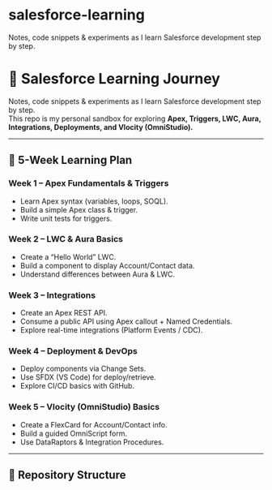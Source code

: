 # salesforce-learning
Notes, code snippets &amp; experiments as I learn Salesforce development step by step.
# 🚀 Salesforce Learning Journey

Notes, code snippets & experiments as I learn Salesforce development step by step.  
This repo is my personal sandbox for exploring **Apex, Triggers, LWC, Aura, Integrations, Deployments, and Vlocity (OmniStudio).**  

---

## 📅 5-Week Learning Plan

### Week 1 – Apex Fundamentals & Triggers
- Learn Apex syntax (variables, loops, SOQL).
- Build a simple Apex class & trigger.
- Write unit tests for triggers.

### Week 2 – LWC & Aura Basics
- Create a “Hello World” LWC.
- Build a component to display Account/Contact data.
- Understand differences between Aura & LWC.

### Week 3 – Integrations
- Create an Apex REST API.
- Consume a public API using Apex callout + Named Credentials.
- Explore real-time integrations (Platform Events / CDC).

### Week 4 – Deployment & DevOps
- Deploy components via Change Sets.
- Use SFDX (VS Code) for deploy/retrieve.
- Explore CI/CD basics with GitHub.

### Week 5 – Vlocity (OmniStudio) Basics
- Create a FlexCard for Account/Contact info.
- Build a guided OmniScript form.
- Use DataRaptors & Integration Procedures.

---

## 📂 Repository Structure
